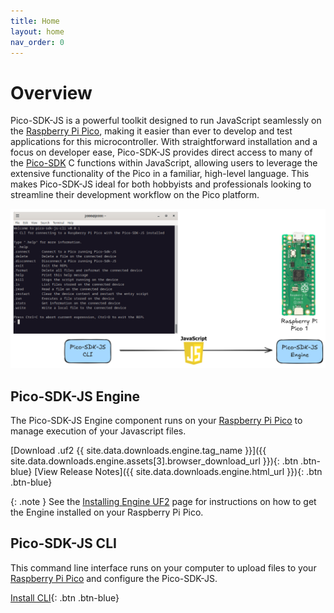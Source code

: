 ```yaml
---
title: Home
layout: home
nav_order: 0
---
```


# Overview

Pico-SDK-JS is a powerful toolkit designed to run JavaScript seamlessly on the [Raspberry Pi Pico], making it easier than ever to develop and test applications for this microcontroller. With straightforward installation and a focus on developer ease, Pico-SDK-JS provides direct access to many of the [Pico-SDK] C functions within JavaScript, allowing users to leverage the extensive functionality of the Pico in a familiar, high-level language. This makes Pico-SDK-JS ideal for both hobbyists and professionals looking to streamline their development workflow on the Pico platform.

![Deploy javascript to the Pico-SDK-JS engine with the CLI](assets/images/PSJ-Overview.png)

## Pico-SDK-JS Engine

The Pico-SDK-JS Engine component runs on your [Raspberry Pi Pico] to manage execution of your Javascript files. 

[Download .uf2 {{ site.data.downloads.engine.tag_name }}]({{ site.data.downloads.engine.assets[3].browser_download_url }}){: .btn .btn-blue}
[View Release Notes]({{ site.data.downloads.engine.html_url }}){: .btn .btn-blue}

{: .note }
See the [Installing Engine UF2] page for instructions on how to get the Engine installed on your Raspberry Pi Pico.

## Pico-SDK-JS CLI

This command line interface runs on your computer to upload files to your [Raspberry Pi Pico] and configure the Pico-SDK-JS.

[Install CLI](https://www.npmjs.com/package/pico-sdk-js-cli){: .btn .btn-blue}

[Raspberry Pi Pico]: https://www.raspberrypi.com/documentation/microcontrollers/pico-series.html
[Pico-SDK]: https://www.raspberrypi.com/documentation/pico-sdk/
[Installing Engine UF2]: docs/getting-started/install